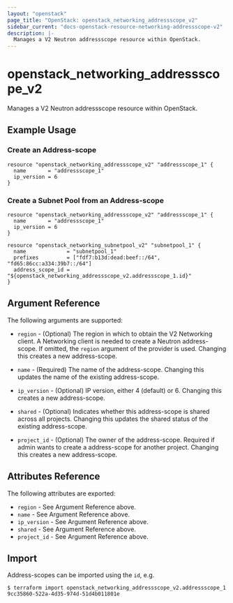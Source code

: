 ```yaml
---
layout: "openstack"
page_title: "OpenStack: openstack_networking_addressscope_v2"
sidebar_current: "docs-openstack-resource-networking-addressscope-v2"
description: |-
  Manages a V2 Neutron addressscope resource within OpenStack.
---
```


# openstack\_networking\_addressscope\_v2

Manages a V2 Neutron addressscope resource within OpenStack.

## Example Usage

### Create an Address-scope

```hcl
resource "openstack_networking_addressscope_v2" "addressscope_1" {
  name       = "addressscope_1"
  ip_version = 6
}
```

### Create a Subnet Pool from an Address-scope

```hcl
resource "openstack_networking_addressscope_v2" "addressscope_1" {
  name       = "addressscope_1"
  ip_version = 6
}

resource "openstack_networking_subnetpool_v2" "subnetpool_1" {
  name             = "subnetpool_1"
  prefixes         = ["fdf7:b13d:dead:beef::/64", "fd65:86cc:a334:39b7::/64"]
  address_scope_id = "${openstack_networking_addressscope_v2.addressscope_1.id}"
}
```

## Argument Reference

The following arguments are supported:

* `region` - (Optional) The region in which to obtain the V2 Networking client.
    A Networking client is needed to create a Neutron address-scope. If omitted,
    the `region` argument of the provider is used. Changing this creates a new
    address-scope.

* `name` - (Required) The name of the address-scope. Changing this updates the
    name of the existing address-scope.

* `ip_version` - (Optional) IP version, either 4 (default) or 6. Changing this
    creates a new address-scope.

* `shared` - (Optional) Indicates whether this address-scope is shared across
    all projects. Changing this updates the shared status of the existing
    address-scope.

* `project_id` - (Optional) The owner of the address-scope. Required if admin
    wants to create a address-scope for another project. Changing this creates a
    new address-scope.

## Attributes Reference

The following attributes are exported:

* `region` - See Argument Reference above.
* `name` - See Argument Reference above.
* `ip_version` - See Argument Reference above.
* `shared` - See Argument Reference above.
* `project_id` - See Argument Reference above.

## Import

Address-scopes can be imported using the `id`, e.g.

```
$ terraform import openstack_networking_addressscope_v2.addressscope_1 9cc35860-522a-4d35-974d-51d4b011801e
```
